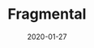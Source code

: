 ---
title: "Fragmental"
description: "Plantilla minimalista y limpia para la creación de contenido en
sitios web personales."
date: 2020-01-27
index: 6

image:
  - path: "../../assets/projects/fragmental/fragmental.webp"
    alt: "Fragmental's home page"
  - path: "../../assets/projects/fragmental/fragmental-blog.webp"
    alt: "Fragmental's blog page"

links:
  code: "https://github.com/jsanxez/fragmental2.0"
  site: "https://jsanxez.github.io/fragmental2.0"
---
